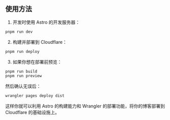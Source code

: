 

## 使用方法

1. 开发时使用 Astro 的开发服务器：
```bash
pnpm run dev
```

2. 构建并部署到 Cloudflare：
```bash
pnpm run deploy
```

3. 如果你想在部署前预览：
```bash
pnpm run build
pnpm run preview
```

然后确认无误后：
```bash
wrangler pages deploy dist
```

这样你就可以利用 Astro 的构建能力和 Wrangler 的部署功能，将你的博客部署到 Cloudflare 的基础设施上。